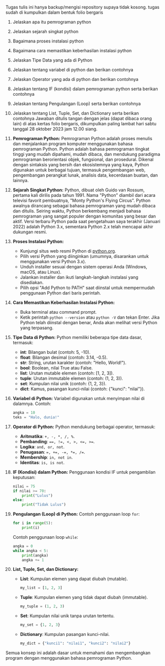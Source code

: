 Tugas tulis ini hanya backup/mengisi repository supaya tidak kosong. tugas sudah di kumpulkan dalam bentuk folio bergaris

1. Jelaskan apa itu pemrograman python
2. Jelaskan sejarah singkat python
3. Bagaimana proses instalasi python 
4. Bagaimana cara memastikan keberhasilan instalasi python
5. Jelaskan Tipe Data yang ada di Python
6. Jelaskan tentang variabel di python dan berikan contohnya
7. Jelaskan Operator yang ada di python dan berikan contohnya
8. Jelaskan tentang IF (kondisi) dalam pemrograman python serta berikan 
   contohnya
9. Jelaskan tentang Pengulangan (Loop) serta berikan contohnya
10. Jelaskan tentang List, Tuple, Set, dan Dictionary serta berikan contohnya
Jawaban ditulis tangan dengan jelas (dapat dibaca orang lain) di atas kertas folio bergaris, dikumpulkan paling lambat hari sabtu tanggal 28 oktober 2023 jam 12.00 siang.

1. **Pemrograman Python:**
   Pemrograman Python adalah proses menulis dan menjalankan program komputer menggunakan bahasa pemrograman Python. Python adalah bahasa pemrograman tingkat tinggi yang mudah dipahami, mudah dibaca, dan mendukung paradigma pemrograman berorientasi objek, fungsional, dan prosedural. Dikenal dengan sintaksis yang bersih dan ekosistemnya yang kaya, Python digunakan untuk berbagai tujuan, termasuk pengembangan web, pengembangan perangkat lunak, analisis data, kecerdasan buatan, dan lainnya.

2. **Sejarah Singkat Python:**
   Python, dibuat oleh Guido van Rossum, pertama kali dirilis pada tahun 1991. Nama "Python" diambil dari acara televisi favorit pembuatnya, "Monty Python's Flying Circus". Python awalnya dirancang sebagai bahasa pemrograman yang mudah dibaca dan ditulis. Seiring waktu, Python berkembang menjadi bahasa pemrograman yang sangat populer dengan komunitas yang besar dan aktif. Versi terbaru Python pada saat pengetahuan saya terakhir (Januari 2022) adalah Python 3.x, sementara Python 2.x telah mencapai akhir dukungan resmi.

3. **Proses Instalasi Python:**
   - Kunjungi situs web resmi Python di [python.org](https://www.python.org/).
   - Pilih versi Python yang diinginkan (umumnya, disarankan untuk menggunakan versi Python 3.x).
   - Unduh installer sesuai dengan sistem operasi Anda (Windows, macOS, atau Linux).
   - Jalankan installer dan ikuti langkah-langkah instalasi yang disediakan.
   - Pilih opsi "Add Python to PATH" saat diinstal untuk mempermudah penggunaan Python dari baris perintah.

4. **Cara Memastikan Keberhasilan Instalasi Python:**
   - Buka terminal atau command prompt.
   - Ketik perintah `python --version` atau `python -V` dan tekan Enter. Jika Python telah diinstal dengan benar, Anda akan melihat versi Python yang terpasang.

5. **Tipe Data di Python:**
   Python memiliki beberapa tipe data dasar, termasuk:
   - **int**: Bilangan bulat (contoh: 5, -10).
   - **float**: Bilangan desimal (contoh: 3.14, -0.5).
   - **str**: String, urutan karakter (contoh: "Hello, World!").
   - **bool**: Boolean, nilai True atau False.
   - **list**: Urutan mutable elemen (contoh: [1, 2, 3]).
   - **tuple**: Urutan immutable elemen (contoh: (1, 2, 3)).
   - **set**: Kumpulan nilai unik (contoh: {1, 2, 3}).
   - **dict**: Kamus, pasangan kunci-nilai (contoh: {"kunci": "nilai"}).

6. **Variabel di Python:**
   Variabel digunakan untuk menyimpan nilai di dalamnya. Contoh:
   ```python
   angka = 10
   teks = "Halo, dunia!"
   ```

7. **Operator di Python:**
   Python mendukung berbagai operator, termasuk:
   - **Aritmatika**: `+, -, *, /, %`.
   - **Pembanding**: `==, !=, <, >, <=, >=`.
   - **Logika**: `and, or, not`.
   - **Penugasan**: `=, +=, -=, *=, /=`.
   - **Membership**: `in, not in`.
   - **Identitas**: `is, is not`.

8. **IF (Kondisi) dalam Python:**
   Penggunaan kondisi IF untuk pengambilan keputusan:
   ```python
   nilai = 75
   if nilai >= 70:
       print("Lulus")
   else:
       print("Tidak Lulus")
   ```

9. **Pengulangan (Loop) di Python:**
   Contoh penggunaan loop `for`:
   ```python
   for i in range(5):
       print(i)
   ```
   Contoh penggunaan loop `while`:
   ```python
   angka = 0
   while angka < 5:
       print(angka)
       angka += 1
   ```

10. **List, Tuple, Set, dan Dictionary:**
    - **List**: Kumpulan elemen yang dapat diubah (mutable).
      ```python
      my_list = [1, 2, 3]
      ```
    - **Tuple**: Kumpulan elemen yang tidak dapat diubah (immutable).
      ```python
      my_tuple = (1, 2, 3)
      ```
    - **Set**: Kumpulan nilai unik tanpa urutan tertentu.
      ```python
      my_set = {1, 2, 3}
      ```
    - **Dictionary**: Kumpulan pasangan kunci-nilai.
      ```python
      my_dict = {"kunci1": "nilai1", "kunci2": "nilai2"}
      ```

Semua konsep ini adalah dasar untuk memahami dan mengembangkan program dengan menggunakan bahasa pemrograman Python.